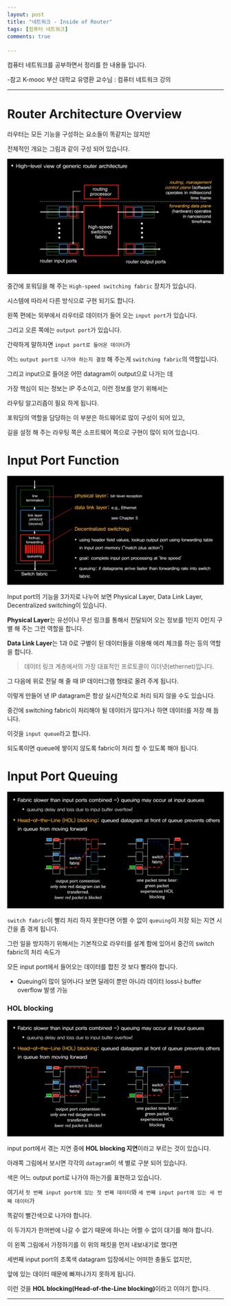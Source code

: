 ```yaml
---
layout: post
title: "네트워크 - Inside of Router"
tags: [컴퓨터 네트워크]
comments: true

---
```


컴퓨터 네트워크를 공부하면서 정리를 한 내용들 입니다.

-참고 K-mooc 부산 대학교 유영환 교수님 : 컴퓨터 네트워크 강의

---

# Router Architecture Overview

라우터는 모든 기능을 구성하는 요소들이 똑같지는 않지만 

전체적인 개요는 그림과 같이 구성 되어 있습니다.

<img src="https://raw.githubusercontent.com/junghyun100/junghyun100.github.io/master/images/1209/Router%20Architecture%20Overview.PNG">

중간에 포워딩을 해 주는 `High-speed switching fabric` 장치가 있습니다.

시스템에 따라서 다른 방식으로 구현 되기도 합니다.

왼쪽 편에는 외부에서 라우터로 데이터가 들어 오는 `input port`가 있습니다.

그리고 오른 쪽에는 `output port`가 있습니다.

간략하게 말하자면 `input port로 들어온 데이터`가 

어느 `output port로 나가야 하는지 결정` 해 주는게 `switching fabric`의 역할입니다.

그리고 input으로 들어온 어떤 datagram이 output으로 나가는 데 

가장 핵심이 되는 정보는 IP 주소이고, 이런 정보를 얻기 위해서는 

라우팅 알고리즘이 필요 하게 됩니다.

포워딩의 역할을 담당하는 이 부분은 하드웨어로 많이 구성이 되어 있고, 

길을 설정 해 주는 라우팅 쪽은 소프트웨어 쪽으로 구현이 많이 되어 있습니다.

# Input Port Function

<img src="https://raw.githubusercontent.com/junghyun100/junghyun100.github.io/master/images/1209/Input%20Port%20function.PNG">

Input port의 기능을 3가지로 나누어 보면 Physical Layer, Data Link Layer, Decentralized switching이 있습니다.

<strong>Physical Layer</strong>는 유선이나 무선 링크를 통해서 전달되어 오는 정보를 1인지 0인지 구별 해 주는 그런 역할을 합니다.

<strong>Data Link Layer</strong>는 1과 0로 구별이 된 데이터들을 이용해 에러 체크를 하는 등의 역할을 합니다.

> 데이터 링크 계층에서의 가장 대표적인 프로토콜이 이더넷(ethernet)입니다.

그 다음에 위로 전달 해 줄 때 IP 데이터그램 형태로 올려 주게 됩니다.

이렇게 만들어 낸 IP datagram은 항상 실시간적으로 처리 되지 않을 수도 있습니다. 

중간에 switching fabric이 처리해야 될 데이터가 많다거나 하면 데이터를 저장 해 둡니다.

이것을 `input queue`라고 합니다.

되도록이면 queue에 쌓이지 않도록 fabric이 처리 할 수 있도록 해야 됩니다.

# Input Port Queuing

<img src="https://raw.githubusercontent.com/junghyun100/junghyun100.github.io/master/images/1209/Input%20Port%20Queuing.PNG">

`switch fabric`이 빨리 처리 하지 못한다면 어쩔 수 없이 `queuing`이 저장 되는 지연 시간을 좀 겪게 됩니다.

그런 일을 방지하기 위해서는 기본적으로 라우터를 설계 함에 있어서 중간의 switch fabric의 처리 속도가

모든 input port에서 들어오는 데이터를 합친 것 보다 빨라야 합니다.

* Queuing이 많이 일어나다 보면 딜레이 뿐만 아니라 데이터 loss나 buffer overflow 발생 가능 

### HOL blocking

<img src="https://raw.githubusercontent.com/junghyun100/junghyun100.github.io/master/images/1209/Input%20Port%20Queuing.PNG">

input port에서 겪는 지연 중에 <strong>HOL blocking 지연</strong>이라고 부르는 것이 있습니다.

아래쪽 그림에서 보시면 각각의 `datagram`이 색 별로 구분 되어 있습니다.

색은 어느 output port로 나가야 하는가를 표현하고 있습니다.

여기서 `첫 번째 input port에 있는 첫 번째 데이터`와 `세 번째 input port에 있는 세 번째 데이터`가 

똑같이 빨간색으로 나가야 합니다.

이 두가지가 한꺼번에 나갈 수 없기 때문에 하나는 어쩔 수 없이 대기를 해야 합니다.

이 왼쪽 그림에서 가정하기를 이 위의 패킷을 먼저 내보내기로 했다면

세번째 input port의 초록색 datagram 입장에서는 어떠한 충돌도 없지만, 

앞에 있는 데이터 때문에 빠져나가지 못하게 됩니다. 

이런 것을 <strong>HOL blocking(Head-of-the-Line blocking)</strong>이라고 이야기 합니다.

---
